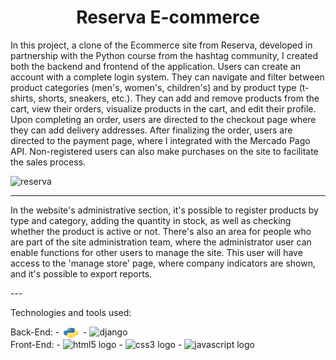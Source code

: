 <h1 align="center">Reserva E-commerce</h1>

<p>In this project, a clone of the Ecommerce site from Reserva, developed in partnership with the Python course from the hashtag community, I created both the backend and frontend of the application. Users can create an account with a complete login system. They can navigate and filter between product categories (men's, women's, children's) and by product type (t-shirts, shorts, sneakers, etc.). They can add and remove products from the cart, view their orders, visualize products in the cart, and edit their profile. Upon completing an order, users are directed to the checkout page where they can add delivery addresses. After finalizing the order, users are directed to the payment page, where I integrated with the Mercado Pago API. Non-registered users can also make purchases on the site to facilitate the sales process.</p>



![reserva](https://github.com/CassianoOliveira23/ecommerce/assets/130614345/e4f09be7-cec8-4b71-a87c-71828c859f00)


---

<p>
  In the website's administrative section, it's possible to register products by type and category, adding the quantity in stock, as well as checking whether the product is active or not. There's also an area   for people who are part of the site administration team, where the administrator user can enable functions for other users to manage the site. This user will have access to the 'manage store' page, where     company indicators are shown, and it's possible to export reports.
</p>
---

Technologies and tools used:

<div align="left">
  Back-End:
    - <img align="center" height="20" width="30" alt="js-icon"  src="https://raw.githubusercontent.com/devicons/devicon/master/icons/python/python-original.svg">
    - <img src="https://cdn.worldvectorlogo.com/logos/django.svg" alt="django" width="50" height="50"/>
</div>

<div align="left">
  Front-End:
  - <img src="https://cdn.jsdelivr.net/gh/devicons/devicon/icons/html5/html5-original.svg" width="50" height="50" alt="html5 logo"  />
  - <img src="https://cdn.jsdelivr.net/gh/devicons/devicon/icons/css3/css3-original.svg" width="50" height="50" alt="css3 logo"  />
  - <img src="https://cdn.jsdelivr.net/gh/devicons/devicon/icons/javascript/javascript-original.svg" width="50" height="50" alt="javascript logo"  />
</div>



 
 
